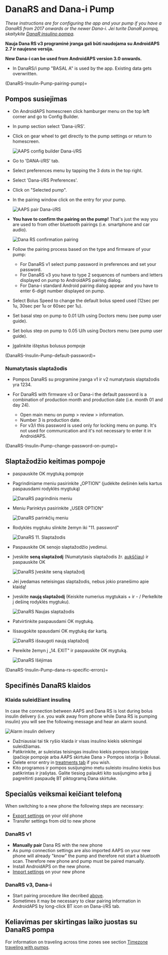 # DanaRS and Dana-i Pump

*These instructions are for configuring the app and your pump if you have a DanaRS from 2017 onwards or the newer Dana-i. Jei turite DanaR pompą, skaitykite [DanaR insulino pompa](./DanaR-Insulin-Pump).*

**Nauja Dana RS v3 programinė įranga gali būti naudojama su AndroidAPS 2.7 ir naujesne versija.**

**New Dana-i can be used from AndroidAPS version 3.0 onwards.**

* In DanaRS/i pump "BASAL A" is used by the app. Existing data gets overwritten.

(DanaRS-Insulin-Pump-pairing-pump)=

## Pompos susiejimas

* On AndroidAPS homescreen click hamburger menu on the top left corner and go to Config Builder.
* In pump section select 'Dana-i/RS'.
* Click on gear wheel to get directly to the pump settings or return to homescreen.
    
    ![AAPS config builder Dana-i/RS](../images/DanaRS_i_ConfigB.png)

* Go to 'DANA-i/RS' tab.

* Select preferences menu by tapping the 3 dots in the top right. 
* Select 'Dana-i/RS Preferences'.
* Click on "Selected pump".
* In the pairing window click on the entry for your pump.
    
    ![AAPS pair Dana-i/RS](../images/DanaRS_i_Pairing.png)

* **You have to confirm the pairing on the pump!** That's just the way you are used to from other bluetooth pairings (i.e. smartphone and car audio).
    
    ![Dana RS confirmation pairing](../images/DanaRS_Pairing.png)

* Follow the pairing process based on the type and firmware of your pump:
    
    * For DanaRS v1 select pump password in preferences and set your password.
    * For DanaRS v3 you have to type 2 sequences of numbers and letters displayed on pump to AndroidAPS pairing dialog.
    * For Dana-i standard Android pairing dialog appear and you have to enter 6-digit number displayed on pump.

* Select Bolus Speed to change the default bolus speed used (12sec per 1u, 30sec per 1u or 60sec per 1u).

* Set basal step on pump to 0.01 U/h using Doctors menu (see pump user guide).
* Set bolus step on pump to 0.05 U/h using Doctors menu (see pump user guide).
* Įgalinkite ištęstus bolusus pompoje

(DanaRS-Insulin-Pump-default-password)=

### Numatytasis slaptažodis

* Pompos DanaRS su programine įranga v1 ir v2 numatytasis slaptažodis yra 1234.
* For DanaRS with firmware v3 or Dana-i the default password is a combination of production month and production date (i.e. month 01 and day 24).
    
    * Open main menu on pump > review > information. 
    * Number 3 is production date. 
    * For v3/i this password is used only for locking menu on pump. It's not used for communication and it's not necessary to enter it in AndroidAPS.

(DanaRS-Insulin-Pump-change-password-on-pump)=

## Slaptažodžio keitimas pompoje

* paspauskite OK mygtuką pompoje
* Pagrindiniame meniu pasirinkite „OPTION“ (judėkite dešinėn kelis kartus paspausdami rodyklės mygtuką)
    
    ![DanaRS pagrindinis meniu](../images/DanaRSPW_01_MainMenu.png)

* Meniu Parinktys pasirinkite „USER OPTION“
    
    ![DanaRS parinkčių meniu](../images/DanaRSPW_02_OptionMenu.png)

* Rodyklės mygtuku slinkite žemyn iki "11. password"
    
    ![DanaRS 11. Slaptažodis](../images/DanaRSPW_03_11PW.png)

* Paspauskite OK senojo slaptažodžio įvedimui.

* Įveskite **seną slaptažodį** (Numatytasis slaptažodis žr. [aukščiau](#default-password)) ir paspauskite OK
    
    ![DanaRS Įveskite seną slaptažodį](../images/DanaRSPW_04_11PWenter.png)

* Jei įvedamas neteisingas slaptažodis, nebus jokio pranešimo apie klaidą!

* Įveskite **naują slaptažodį** (Keiskite numerius mygtukais + ir - / Perkelkite į dešinę rodyklės mygtuku).
    
    ![DanaRS Naujas slaptažodis](../images/DanaRSPW_05_PWnew.png)

* Patvirtinkite paspausdami OK mygtuką.

* Išsaugokite spausdami OK mygtuką dar kartą.
    
    ![DanaRS išsaugoti naują slaptažodį](../images/DanaRSPW_06_PWnewSave.png)

* Pereikite žemyn į „14. EXIT" ir paspauskite OK mygtuką.
    
    ![DanaRS Išėjimas](../images/DanaRSPW_07_Exit.png)

(DanaRS-Insulin-Pump-dana-rs-specific-errors)=

## Specifinės DanaRS klaidos 

### Klaida suleidžiant insuliną

In case the connection between AAPS and Dana RS is lost during bolus insulin delivery (i.e. you walk away from phone while Dana RS is pumping insulin) you will see the following message and hear an alarm sound.

![Alarm insulin delivery](../images/DanaRS_Error_bolus.png)

* Dažniausiai tai tik ryšio klaida ir visas insulino kiekis sėkmingai suleidžiamas.
* Patikrinkite, ar suleistas teisingas insulino kiekis pompos istorijoje (pačioje pompoje arba AAPS skirtuke Dana > Pompos istorija > Bolusai.
* Delete error entry in [treatments tab](Screenshots-carb-correction) if you wish.
* Kito programos ir pompos susijungimo metu suleisto insulino kiekis bus patikrintas ir įrašytas. Galite tiesiog palaukti kito susijungimo arba jį pagreitinti paspaudę BT piktogramą Dana skirtuke.

## Specialūs veiksmai keičiant telefoną

When switching to a new phone the following steps are necessary:

* [Export settings](ExportImportSettings-export-settings) on your old phone
* Transfer settings from old to new phone

### DanaRS v1

* **Manually pair** Dana RS with the new phone
* As pump connection settings are also imported AAPS on your new phone will already "know" the pump and therefore not start a bluetooth scan. Therefore new phone and pump must be paired manually.
* Install AndroidAPS on the new phone.
* [Import settings](ExportImportSettings-import-settings) on your new phone

### DanaRS v3, Dana-i

* Start pairing procedure like decribed [above](DanaRS-Insulin-Pump-pairing-pump).
* Sometimes it may be necessary to clear pairing information in AndroidAPS by long-click BT icon on Dana-i/RS tab.

## Keliavimas per skirtingas laiko juostas su DanaRS pompa

For information on traveling across time zones see section [Timezone traveling with pumps](Timezone-traveling-danarv2-danars).